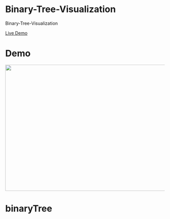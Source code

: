 # Binary-Tree-Visualization
Binary-Tree-Visualization

[Live Demo](https://saliherdemk.github.io/Binary-Tree-Visualization/)

# Demo

<img src="https://github.com/saliherdemk/Binary-Tree-Visualization/blob/master/media/demo.gif" width="550" height="400">


# binaryTree
